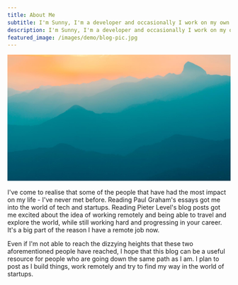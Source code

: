 ```yaml
---
title: About Me
subtitle: I'm Sunny, I'm a developer and occasionally I work on my own little projects
description: I'm Sunny, I'm a developer and occasionally I work on my own little projects
featured_image: /images/demo/blog-pic.jpg
---
```


![](/images/demo/demo-landscape.jpg)

I've come to realise that some of the people that have had the most impact on my life - I've never met before. Reading Paul Graham's essays got me into the world of tech and startups. Reading Pieter Level's blog posts got me excited about the idea of working remotely and being able to travel and explore the world, while still working hard and progressing in your career. It's a big part of the reason I have a remote job now. 

Even if I'm not able to reach the dizzying heights that these two aforementioned people have reached, I hope that this blog can be a useful resource for people who are going down the same path as I am. I plan to post as I build things, work remotely and try to find my way in the world of startups. 


